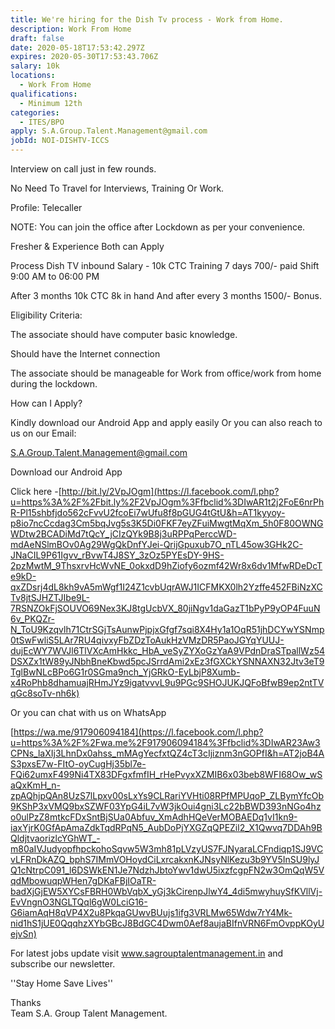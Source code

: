 ```yaml
---
title: We're hiring for the Dish Tv process - Work from Home.
description: Work From Home
draft: false
date: 2020-05-18T17:53:42.297Z
expires: 2020-05-30T17:53:43.706Z
salary: 10k
locations:
  - Work From Home
qualifications:
  - Minimum 12th
categories:
  - ITES/BPO
apply: S.A.Group.Talent.Management@gmail.com
jobId: NOI-DISHTV-ICCS
---
```

Interview on call just in few rounds.

No Need To Travel for Interviews, Training Or Work.

Profile: Telecaller

NOTE: You can join the office after Lockdown as per your convenience.

Fresher & Experience Both can Apply

Process Dish TV inbound  Salary - 10k CTC Training 7 days 700/- paid 
Shift 9:00 AM to 06:00 PM 

After 3 months 10k CTC 8k in hand  And after every 3 months 1500/- Bonus.

Eligibility Criteria:

The associate should have computer basic knowledge.

Should have the Internet connection

The associate should be manageable for Work from office/work from home during the lockdown.

How can I Apply?

Kindly download our Android App and apply easily Or you can also reach to us on our Email:

S.A.Group.Talent.Management@gmail.com

Download our Android App

Click here -[http://bit.ly/2VpJOgm](https://l.facebook.com/l.php?u=https%3A%2F%2Fbit.ly%2F2VpJOgm%3Ffbclid%3DIwAR1t2j2FoE6nrPhR-Pl15shbfjdo562cFvvU2fcoEi7wUfu8f8pGUG4tGtU&h=AT1kyyoy-p8io7ncCcdag3Cm5bqJvg5s3K5Di0FKF7eyZFuiMwgtMqXm_5h0F80OWNGWDtw2BCADiMd7tQcY_jCIzQYk9B8j3uRPPqPerccWD-mdAeNSlmBOv0Ag29WgQkDnfYJei-QrijGpuxub7O_nTL45ow3GHk2C-JNaCIL9P61Igvv_rBvwT4J8SY_3zOz5PYEsDY-9HS-2pzMwtM_9ThsxrvHcWvNE_0okxdD9hZiofy6ozmf42Wr8x6dv1MfwRDeDcTe9kD-qxZDsrj4dL8kh9vA5mWgf1I24Z1cvbUqrAWJ1ICFMKX0lh2Yzffe452FBiNzXCTv8jtSJHZTJIbe9L-7RSNZOkFjSOUVO69Nex3KJ8tgUcbVX_80jiNgv1daGazT1bPyP9yOP4FuuN6v_PKQZr-N_ToU9Kzqvlh71CtrSGjTsAunwPjpjxGfgf7sqi8X4Hy1a1OqR51jhDCYwYSNmp0tSwFwliS5LAr7RU4qivxyFbZDzToAukHzVMzDR5PaoJGYqYUUJ-dujEcWY7WVJl6TlVXcAmHkkc_HbA_veSyZYXoGzYaA9VPdnDraSTpallWz54DSXZx1tW89yJNbhBneKbwd5pcJSrrdAmi2xEz3fGXCkYSNNAXN32Jtv3eT9TglBwNLcBPo6G1r0SGma9nch_YjGRkO-EyLbjP8Xumb-x4RoPhb8dhamuajRHmJYz9igatvvvL9u9PGc9SHOJUKJQFoBfwB9ep2ntTVqGc8soTv-nh6k)

Or you can chat with us on WhatsApp

[https://wa.me/917906094184](https://l.facebook.com/l.php?u=https%3A%2F%2Fwa.me%2F917906094184%3Ffbclid%3DIwAR23Aw3CPNs_laXIj3LhnDx0ahss_mMAgYecfxtQZ4cT3cIjiznm3nGOPfI&h=AT2joB4AS3pxsE7w-FItO-oyCugHj35bl7e-FQi62umxF499Ni4TX83DFgxfmfIH_rHePvyxXZMIB6x03beb8WFI68Ow_wSaQxKmH_n-zpAQhjpQAn8UzS7lLpxv00sLxYs9CLRariYVHti08RPfMPUqoP_ZLBymYfcOb9KShP3xVMQ9bxSZWF03YpG4iL7vW3jkOui4gni3Lc22bBWD393nNGo4hzo0ulPzZ8mtkcFDxSntBjSUa0Abfuv_XmAdhHQeVerMOBAEDq1vI1kn9-iaxYjrK0GfApAmaZdkTqdRPqN5_AubDoPjYXGZqQPEZil2_X1Qwvq7DDAh9BQldjtvaorizlcYGhWT_-m80aIVJudyopfhpckohoSqvw5W3mh81pLVzyUS7FJNyaraLCFndiqp1SJ9VCvLFRnDkAZQ_bphS7IMmVOHoydCiLxrcakxnKJNsyNlKezu3b9YV5InSU9lyJQ1cNtrpC091_l6DSWkEN1Je7NdzhJbtoYwv1dwU5ixzfcgpFN2w3OmQqW5VqdMbowuqpWHen7gDKaFBjIOaTR-badXjGjEW5XYCsFBRH0WbVqbX_yGj3kCirenpJlwY4_4di5mwyhuySfKVllVj-EvVngnO3NGLTQql6gW0LciG16-G6iamAqH8qVP4X2u8PkqaGUwvBUujs1ifg3VRLMw65Wdw7rY4Mk-nid1hS1jUE0QqqhzXYbGBcJ8BdGC4Dwm0Aef8aujaBIfnVRN6FmOvppKOyUejvSn)

For latest jobs update visit www.sagrouptalentmanagement.in and subscribe our newsletter.

''Stay Home Save Lives''

Thanks\
Team S.A. Group Talent Management.